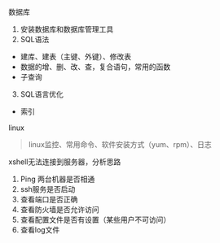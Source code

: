 数据库

1. 安装数据库和数据库管理工具
2. SQL语法
- 建库、建表（主键、外键）、修改表
- 数据的增、删、改、查，复合语句，常用的函数
- 子查询
3. SQL语言优化
- 索引

linux

> linux监控、常用命令、软件安装方式（yum、rpm）、日志

xshell无法连接到服务器，分析思路

1. Ping 两台机器是否相通
2. ssh服务是否启动
3. 查看端口是否正确
4. 查看防火墙是否允许访问
5. 查看配置文件是否有设置（某些用户不可访问）
6. 查看log文件
